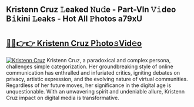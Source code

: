 ## Kristenn Cruz 𝙻eaked 𝙽u𝚍e - Part-Vln 𝚅𝚒deo B𝚒kini 𝙻eaks - Hot All 𝙿hotos a79xU

# <h2><a href="http://ld0dwij.urlbe.top/?page=Kristenn+Cruz">🔗🔗👉👉 Kristenn Cruz P𝚑oto𝚜Vid𝚎o</a></h2>

[![Kristenn Cruz](https://i.imgur.com/eBuTRDB.gif)](http://ld0dwij.urlbe.top/?page=Kristenn+Cruz)
Kristenn Cruz, a paradoxical and complex persona, challenges simple categorization. Her groundbreaking style of online communication has enthralled and infuriated critics, igniting debates on privacy, artistic expression, and the evolving nature of virtual communities. Regardless of her future moves, her significance in the digital age is unquestionable. With an unwavering spirit and undeniable allure, Kristenn Cruz impact on digital media is transformative.
